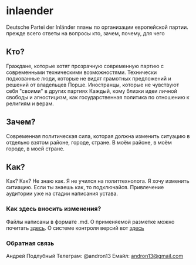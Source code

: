 # inlaender 
Deutsche Partei der Inländer
планы по организации европейской партии.
прежде всего ответы на вопросы кто, зачем, почему, для чего

## Кто?
Граждане, которые хотят прозрачную современную партию с современными техническими возможностями. 
Технически подкованные люди, которые не видят грамотных предложений и решений от владельцев Порше.
Иностранцы, которые не чувствуют себя "своими" в других партиях
Каждый, кому близки идеи личной свободы и агностицизм, как государственная политика по отношению к религиям и верам.

## Зачем?
Современная политическая сила, которая должна изменить ситуацию в отдельно взятом районе, городе, стране. 
В моём районе, в моём городе, в моей стране. 

## Как?
Как? Как? 
Не знаю как. Я не учился на политтехнолога. Я хочу изменить ситиацию. Если ты знаешь как, то подключайся. 
Привлечение аудитории уже на стадии написания устава. 

### Как здесь вносить изменения?
Файлы написаны в формате .md. О применяемой разметке можно почитать [здесь](https://github.com/fletcher/MultiMarkdown/blob/master/Documentation/Markdown%20Syntax.md "MD").
О системе контроля версий вот [здесь](https://git-scm.com/book/ru/v1/%D0%92%D0%B2%D0%B5%D0%B4%D0%B5%D0%BD%D0%B8%D0%B5-%D0%A3%D1%81%D1%82%D0%B0%D0%BD%D0%BE%D0%B2%D0%BA%D0%B0-Git "Git") 


### Обратная связь
Андрей Подлубный
Телеграм: @andron13
Емайл: andron13@gmail.com
